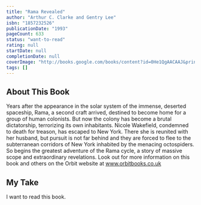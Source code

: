 ```yaml
---
title: "Rama Revealed"
author: "Arthur C. Clarke and Gentry Lee"
isbn: "1857232526"
publicationDate: "1993"
pageCount: 633
status: "want-to-read"
rating: null
startDate: null
completionDate: null
coverImage: "http://books.google.com/books/content?id=0He1QgAACAAJ&printsec=frontcover&img=1&zoom=1&source=gbs_api"
tags: []
---
```


## About This Book

Years after the appearance in the solar system of the immense, deserted spaceship, Rama, a second craft arrived, destined to become home for a group of human colonists. But now the colony has become a brutal dictatorship, terrorizing its own inhabitants. Nicole Wakefield, condemned to death for treason, has escaped to New York. There she is reunited with her husband, but pursuit is not far behind and they are forced to flee to the subterranean corridors of New York inhabited by the menacing octospiders. So begins the greatest adventure of the Rama cycle, a story of massive scope and extraordinary revelations. Look out for more information on this book and others on the Orbit website at www.orbitbooks.co.uk

## My Take

I want to read this book.
